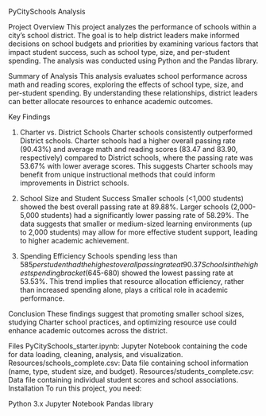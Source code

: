 PyCitySchools Analysis

Project Overview
This project analyzes the performance of schools within a city’s school district. The goal is to help district leaders make informed decisions on school budgets and priorities by examining various factors that impact student success, such as school type, size, and per-student spending. The analysis was conducted using Python and the Pandas library.

Summary of Analysis
This analysis evaluates school performance across math and reading scores, exploring the effects of school type, size, and per-student spending. By understanding these relationships, district leaders can better allocate resources to enhance academic outcomes.

Key Findings
1. Charter vs. District Schools
Charter schools consistently outperformed District schools.
Charter schools had a higher overall passing rate (90.43%) and average math and reading scores (83.47 and 83.90, respectively) compared to District schools, where the passing rate was 53.67% with lower average scores.
This suggests Charter schools may benefit from unique instructional methods that could inform improvements in District schools.

3. School Size and Student Success
Smaller schools (<1,000 students) showed the best overall passing rate at 89.88%.
Larger schools (2,000-5,000 students) had a significantly lower passing rate of 58.29%.
The data suggests that smaller or medium-sized learning environments (up to 2,000 students) may allow for more effective student support, leading to higher academic achievement.

5. Spending Efficiency
Schools spending less than $585 per student had the highest overall passing rate at 90.37%.
Schools in the highest spending bracket ($645-680) showed the lowest passing rate at 53.53%.
This trend implies that resource allocation efficiency, rather than increased spending alone, plays a critical role in academic performance.

Conclusion
These findings suggest that promoting smaller school sizes, studying Charter school practices, and optimizing resource use could enhance academic outcomes across the district.

Files
PyCitySchools_starter.ipynb: Jupyter Notebook containing the code for data loading, cleaning, analysis, and visualization.
Resources/schools_complete.csv: Data file containing school information (name, type, student size, and budget).
Resources/students_complete.csv: Data file containing individual student scores and school associations.
Installation
To run this project, you need:

Python 3.x
Jupyter Notebook
Pandas library
